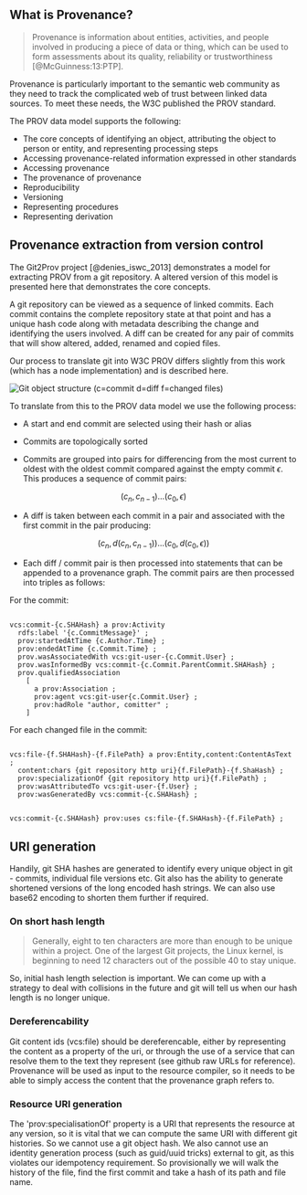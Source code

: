## What is Provenance?

>Provenance is information about entities, activities, and people involved in producing a piece of data or thing, which can be used to form assessments about its quality, reliability or trustworthiness [@McGuinness:13:PTP].
 
Provenance is particularly important to the semantic web community as they need to track the complicated web of trust between linked data sources. To meet these needs, the W3C published the PROV standard.

The PROV data model supports the following:

* The core concepts of identifying an object, attributing the object to person or entity, and representing processing steps
* Accessing provenance-related information expressed in other standards
* Accessing provenance
* The provenance of provenance
* Reproducibility
* Versioning
* Representing procedures
* Representing derivation

## Provenance extraction from version control

The Git2Prov project [@denies_iswc_2013] demonstrates a model for extracting PROV from a git repository. A altered version of this model is presented here that demonstrates the core concepts.

A git repository can be viewed as a sequence of linked commits. Each commit contains the complete repository state at that point and has a unique hash code along with metadata describing the change and identifying the users involved. A diff can be created for any pair of commits that will show altered, added, renamed and copied files.

Our process to translate git into W3C PROV differs slightly from this work (which has a node implementation) and is described here.

![Git object structure (c=commit d=diff f=changed files)](images/git.png)

To translate from this to the PROV data model we use the following process:

* A start and end commit are selected using their hash or alias

* Commits are topologically sorted 

* Commits are grouped into pairs for differencing from the most current to oldest with the oldest commit compared against the empty commit $\epsilon$. This produces a sequence of commit pairs:

$$ (c_{n},c_{n-1}) \ldots (c_{0},\epsilon) $$

* A diff is taken between each commit in a pair and associated with the first commit in the pair producing:

$$ (c_{n},d(c_{n},c_{n-1})) \ldots (c_{0},d(c_{0},\epsilon))  $$

* Each diff / commit pair is then processed into statements that can be appended to a provenance graph. The commit pairs are then processed into triples as follows:


For the commit:

~~~~ {.ttl}

vcs:commit-{c.SHAHash} a prov:Activity 
  rdfs:label '{c.CommitMessage}' ;
  prov:startedAtTime {c.Author.Time} ;   
  prov:endedAtTime {c.Commit.Time} ;
  prov.wasAssociatedWith vcs:git-user-{c.Commit.User} ;  
  prov.wasInformedBy vcs:commit-{c.Commit.ParentCommit.SHAHash} ;
  prov.qualifiedAssociation 
    [
      a prov:Association ;
      prov:agent vcs:git-user{c.Commit.User} ;
      prov:hadRole "author, comitter" ;
    ]
~~~~

For each changed file in the commit:

~~~~ {.ttl}

vcs:file-{f.SHAHash}-{f.FilePath} a prov:Entity,content:ContentAsText ;
  content:chars {git repository http uri}{f.FilePath}-{f.ShaHash} ;
  prov:specializationOf {git repository http uri}{f.FilePath} ;
  prov:wasAttributedTo vcs:git-user-{f.User} ;
  prov:wasGeneratedBy vcs:commit-{c.SHAHash} ;


vcs:commit-{c.SHAHash} prov:uses cs:file-{f.SHAHash}-{f.FilePath} ;

~~~~


## URI generation

Handily, git SHA hashes are generated to identify every unique object in git - commits, individual file versions etc. Git also has the ability to generate shortened versions of the long encoded hash strings. We can also use base62 encoding to shorten them further if required.

### On short hash length

>Generally, eight to ten characters are more than enough to be unique within a project. One of the largest Git projects, the Linux kernel, is beginning to need 12 characters out of the possible 40 to stay unique.

So, initial hash length selection is important. We can come up with a strategy to deal with collisions in the future and git will tell us when our hash length is no longer unique.

### Dereferencability 

Git content ids (vcs:file) should be dereferencable, either by representing the content as a property of the uri, or through the use of a service that can resolve them to the text they represent (see github raw URLs for reference). Provenance will be used as input to the resource compiler, so it needs to be able to simply access the content that the provenance graph refers to.

### Resource URI generation

The 'prov:specialisationOf' property is a URI that represents the resource at any version, so it is vital that we can compute the same URI with different git histories. So we cannot use a git object hash. We also cannot use an identity generation process (such as guid/uuid tricks) external to git, as this violates our idempotency requirement. So provisionally we will walk the history of the file, find the first commit and take a hash of its path and file name. 





